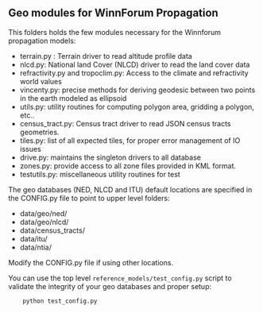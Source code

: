 ## Geo modules for WinnForum Propagation

This folders holds the few modules necessary for the Winnforum propagation
models:

 - terrain.py : Terrain driver to read altitude profile data
 - nlcd.py: National land Cover (NLCD) driver to read the land cover data
 - refractivity.py and tropoclim.py: Access to the climate and refractivity world values
 - vincenty.py: precise methods for deriving geodesic between two points in the earth
 modeled as ellipsoid
 - utils.py: utility routines for computing polygon area, gridding a polygon, etc..
 - census_tract.py: Census tract driver to read JSON census tracts geometries.
 - tiles.py: list of all expected tiles, for proper error management of IO issues
 - drive.py: maintains the singleton drivers to all database
 - zones.py: provide access to all zone files provided in KML format.
 - testutils.py: miscellaneous utility routines for test

The geo databases (NED, NLCD and ITU) default locations are specified in
the CONFIG.py file to point to upper level folders:
 - data/geo/ned/
 - data/geo/nlcd/
 - data/census_tracts/
 - data/itu/ 
 - data/ntia/
 
Modify the CONFIG.py file if using other locations.

You can use the top level `reference_models/test_config.py` script to validate
the integrity of your geo databases and proper setup:

```
    python test_config.py
```
